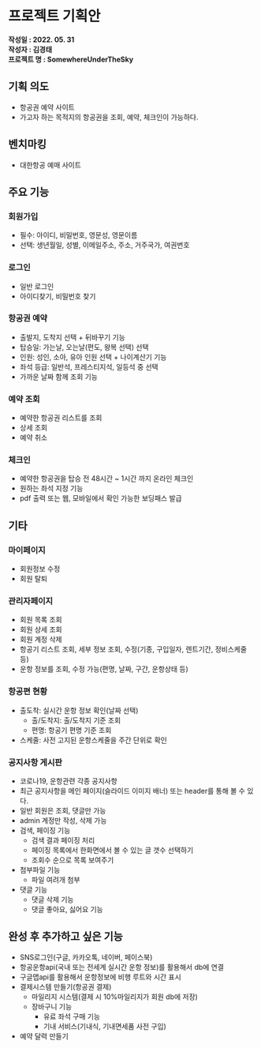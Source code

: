 # 프로젝트 기획안
**작성일 : 2022. 05. 31**  
**작성자 : 김경태**  
**프로젝트 명 :  SomewhereUnderTheSky**

## 기획 의도 
- 항공권 예약 사이트
- 가고자 하는 목적지의 항공권을 조회, 예약, 체크인이 가능하다.

## 벤치마킹
- 대한항공 예매 사이트
  
## 주요 기능
### 회원가입
- 필수: 아이디, 비밀번호, 영문성, 영문이름
- 선택: 생년월일, 성별, 이메일주소, 주소, 거주국가, 여권번호

### 로그인
- 일반 로그인
- 아이디찾기, 비밀번호 찾기

### 항공권 예약
- 출발지, 도착지 선택 + 뒤바꾸기 기능
- 탑승일: 가는날, 오는날(편도, 왕복 선택) 선택
- 인원: 성인, 소아, 유아 인원 선택 + 나이계산기 기능
- 좌석 등급: 일반석, 프레스티지석, 일등석 중 선택
- 가까운 날짜 함께 조회 기능

### 예약 조회
- 예약한 항공권 리스트를 조회
- 상세 조회
- 예약 취소

### 체크인
- 예약한 항공권을 탑승 전 48시간 ~ 1시간 까지 온라인 체크인
- 원하는 좌석 지정 기능
- pdf 출력 또는 웹, 모바일에서 확인 가능한 보딩패스 발급

## 기타
### 마이페이지
- 회원정보 수정
- 회원 탈퇴

### 관리자페이지
- 회원 목록 조회
- 회원 상세 조회
- 회원 계정 삭제
- 항공기 리스트 조회, 세부 정보 조회, 수정(기종, 구입일자, 렌트기간, 정비스케줄 등)
- 운항 정보를 조회, 수정 가능(편명, 날짜, 구간, 운항상태 등)

### 항공편 현황
- 출도착: 실시간 운항 정보 확인(날짜 선택)
  - 출/도착지: 출/도착지 기준 조회
  - 편명: 항공기 편명 기준 조회
- 스케줄: 사전 고지된 운항스케줄을 주간 단위로 확인

### 공지사항 게시판
- 코로나19, 운항관련 각종 공지사항
- 최근 공지사항을 메인 페이지(슬라이드 이미지 배너) 또는 header를 통해 볼 수 있다.
- 일반 회원은 조회, 댓글만 가능
- admin 계정만 작성, 삭제 가능
- 검색, 페이징 기능
  - 검색 결과 페이징 처리
  - 페이징 목록에서 한화면에서 볼 수 있는 글 갯수 선택하기
  - 조회수 순으로 목록 보여주기
- 첨부파일 기능
  - 파일 여려개 첨부
- 댓글 기능
  - 댓글 삭제 기능
  - 댓글 좋아요, 싫어요 기능

## 완성 후 추가하고 싶은 기능
- SNS로그인(구글, 카카오톡, 네이버, 페이스북)
- 항공운항api(국내 또는 전세계 실시간 운항 정보)를 활용해서 db에 연결
- 구글맵api를 활용해서 운항정보에 비행 루트와 시간 표시
- 결제시스템 만들기(항공권 결제)
  - 마일리지 시스템(결제 시 10%마일리지가 회원 db에 저장)
  - 장바구니 기능
    - 유료 좌석 구매 기능
    - 기내 서비스(기내식, 기내면세품 사전 구입)
- 예약 달력 만들기